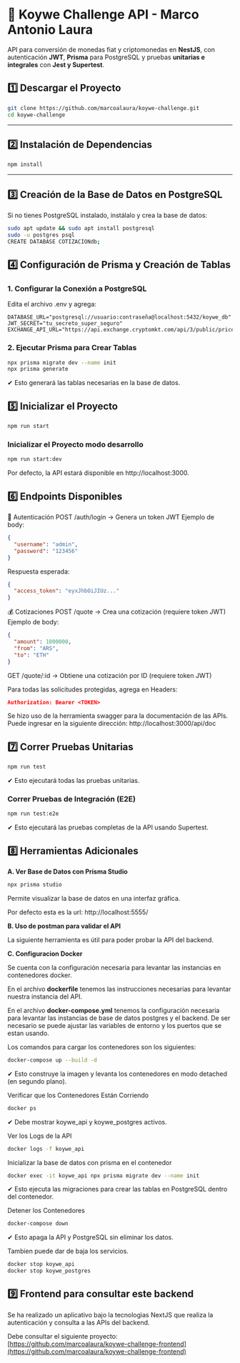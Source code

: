 # 🚀 Koywe Challenge API - Marco Antonio Laura
API para conversión de monedas fiat y criptomonedas en **NestJS**, con autenticación **JWT**, **Prisma** para PostgreSQL y pruebas **unitarias e integrales** con **Jest y Supertest**.

## 1️⃣ Descargar el Proyecto
```bash
git clone https://github.com/marcoalaura/koywe-challenge.git
cd koywe-challenge
```

---

## 2️⃣ Instalación de Dependencias

```bash
npm install
```

---

## 3️⃣ Creación de la Base de Datos en PostgreSQL
Si no tienes PostgreSQL instalado, instálalo y crea la base de datos:
```bash
sudo apt update && sudo apt install postgresql
sudo -u postgres psql
CREATE DATABASE COTIZACIONdb;
```

## 4️⃣ Configuración de Prisma y Creación de Tablas

### 1️. Configurar la Conexión a PostgreSQL
Edita el archivo .env y agrega:

```env
DATABASE_URL="postgresql://usuario:contraseña@localhost:5432/koywe_db"
JWT_SECRET="tu_secreto_super_seguro"
EXCHANGE_API_URL="https://api.exchange.cryptomkt.com/api/3/public/price/rate"
```

### 2️. Ejecutar Prisma para Crear Tablas
```bash
npx prisma migrate dev --name init
npx prisma generate
```
✔ Esto generará las tablas necesarias en la base de datos.

## 5️⃣ Inicializar el Proyecto
```bash
npm run start
```

### Inicializar el Proyecto modo desarrollo
```bash
npm run start:dev
```

Por defecto, la API estará disponible en http://localhost:3000.


## 6️⃣ Endpoints Disponibles
🔑 Autenticación
POST /auth/login → Genera un token JWT
Ejemplo de body:
```json
{
  "username": "admin",
  "password": "123456"
}
```
Respuesta esperada:
```json
{
  "access_token": "eyxJhbOiJIUz..."
}
```
💰 Cotizaciones
POST /quote → Crea una cotización (requiere token JWT)
Ejemplo de body:
```json
{
  "amount": 1000000,
  "from": "ARS",
  "to": "ETH"
}
```
GET /quote/:id → Obtiene una cotización por ID (requiere token JWT)

Para todas las solicitudes protegidas, agrega en Headers:
```json
Authorization: Bearer <TOKEN>
```

Se hizo uso de la herramienta swagger para la documentación de las APIs.
Puede ingresar en la siguiente dirección: http://localhost:3000/api/doc

## 7️⃣ Correr Pruebas Unitarias
```bash
npm run test
```
✔ Esto ejecutará todas las pruebas unitarias.

### Correr Pruebas de Integración (E2E)
```bash
npm run test:e2e
```
✔ Esto ejecutará las pruebas completas de la API usando Supertest.

## 8️⃣ Herramientas Adicionales
**A. Ver Base de Datos con Prisma Studio**
```bash
npx prisma studio
```
Permite visualizar la base de datos en una interfaz gráfica.

Por defecto esta es la url: http://localhost:5555/

**B. Uso de postman para validar el API**

La siguiente herramienta es útil para poder probar la API del backend.

**C. Configuracion Docker**

Se cuenta con la configuración necesaria para levantar las instancias en contenedores docker.

En el archivo **dockerfile** tenemos las instrucciones necesarias para levantar nuestra instancia del API.

En el archivo **docker-compose.yml**  tenemos la configuración necesaria para levantar las instancias de base de datos postgres y el backend. De ser necesario se puede ajustar las variables de entorno y los puertos que se estan usando.

Los comandos para cargar los contenedores son los siguientes:

```bash
docker-compose up --build -d
```
✔ Esto construye la imagen y levanta los contenedores en modo detached (en segundo plano).

Verificar que los Contenedores Están Corriendo
```bash
docker ps
```
✔ Debe mostrar koywe_api y koywe_postgres activos.

Ver los Logs de la API
```bash
docker logs -f koywe_api
```

Inicializar la base de datos con prisma en el contenedor
```bash
docker exec -it koywe_api npx prisma migrate dev --name init
```
✔ Esto ejecuta las migraciones para crear las tablas en PostgreSQL dentro del contenedor.

Detener los Contenedores

```bash
docker-compose down
```
✔ Esto apaga la API y PostgreSQL sin eliminar los datos.

Tambien puede dar de baja los servicios.
```bash
docker stop koywe_api
docker stop koywe_postgres
```

## 9️⃣ Frontend para consultar este backend

Se ha realizado un aplicativo bajo la tecnologìas NextJS que realiza la autenticación y consulta a las APIs del backend.

Debe consultar el siguiente proyecto: [https://github.com/marcoalaura/koywe-challenge-frontend](https://github.com/marcoalaura/koywe-challenge-frontend)
